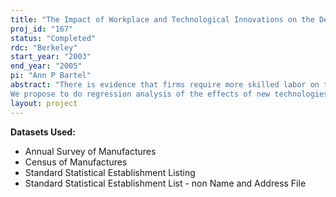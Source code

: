 ```yaml
---
title: "The Impact of Workplace and Technological Innovations on the Demand for Less-Skilled Labor: A Study of Three Industries"
proj_id: "167"
status: "Completed"
rdc: "Berkeley"
start_year: "2003"
end_year: "2005"
pi: "Ann P Bartel"
abstract: "There is evidence that firms require more skilled labor on the production line, production workers’ education levels are rising, and income inequality is growing, with higher returns to education even within production worker categories. An increase in skill demand may well arise from the greater computerization or technological improvements that are taking place within manufacturing. Greater skill demand may also arise from the adoption of more innovative human resource practices that put greater decision-making power in the hands of production workers. More specifically, as information technologies put more information in the hands of production workers, they are more likely to require greater reading, math, and problem-solving skills to make use of that information. In this project, we propose to test the hypothesis that greater levels of information technology, increased technological improvements, and innovative HR practices have elevated the skill requirements for production workers. This hypothesis will be tested using data from three industries—steel, fabricated metals, and medical instruments. We propose to undertake our own surveys of plants in these industries to gather data on the types of computerization or information technologies, the use of specific production technologies, human resource practices and skill requirements. The questions on these surveys will be specific to each industry. These data will be matched with data on wages, employment and value added from the LRD in order to build a panel data set of plant level practices and outcomes.
We propose to do regression analysis of the effects of new technologies on a number of different dependent variables: the average wage level; the wage ratio for production versus nonproduction employees; the number of production versus non-production employees; and measures of the types of skills demanded (from our own surveys). The results should provide insights into the types of skills and training that are required in manufacturing today, and the impact on wages, all arising from technological changes. The analysis of new industry-specific technologies and innovative HRM practices will contribute to the literature in several important ways. First, while many studies suggest that new computer-based technologies have contributed to the demand for more skilled workers, the measures of technology used in existing studies are not persuasive because they are not specific to individual industries and plants. Here, we propose to measure actual technological advances in three industries and examine how the skill requirements of plants that adopt these technologies differ from the skill requirements of plants without these technologies. Second, despite claims that new HRM practices that promote more employee participation require a different kind of worker, no existing study examines the impact of work practice innovations that have emerged in American industry in the last twenty years on workers’ skill requirements. Using the resulting matched data set, we will find out whether network use within plants, as measured by the ASM supplement, is correlated with other technological improvements on the production line. These matched surveys would enhance the Census Bureau’s knowledge of these manufacturing industries and evaluate the quality of the new data collected by the Computer Network supplement. Additionally, the methodology developed by this project for linking supplemental datasets in a panel format will provide an illustration of how these data series can be linked and then used to conduct similar research in other manufacturing areas, thereby extending the usefulness of the LRD. This project will determine whether there are industry differences in the way plants interpret and answer the network use questions included on the ASM Computer Network Use supplement, and thus suggest whether future adjustments to these questions are necessary. This research will allow us to assess whether our technology questions might be considered valuable in a future ASM surveys— surveys such as the industry-specific supplements or the Computer Network Use supplement. "
layout: project
---
```


**Datasets Used:**

  - Annual Survey of Manufactures 
  - Census of Manufactures 
  - Standard Statistical Establishment Listing 
  - Standard Statistical Establishment List - non Name and Address File 

